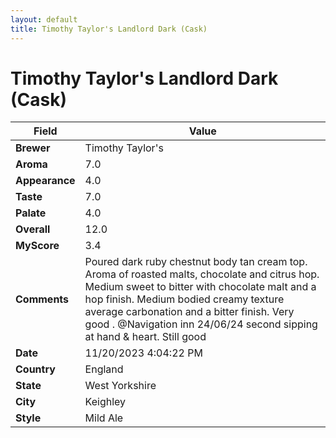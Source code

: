 ```yaml
---
layout: default
title: Timothy Taylor's Landlord Dark (Cask)
---
```


# Timothy Taylor's Landlord Dark (Cask)

| Field         | Value                                                                                                   |
|---------------|---------------------------------------------------------------------------------------------------------|
| **Brewer**    | Timothy Taylor&#39;s                                                                                        |
| **Aroma**     | 7.0                                                                                         |
| **Appearance**| 4.0                                                                                    |
| **Taste**     | 7.0                                                                                         |
| **Palate**    | 4.0                                                                                        |
| **Overall**   | 12.0                                                                                       |
| **MyScore**   | 3.4                                                                                       |
| **Comments**  | Poured dark ruby chestnut body tan cream top. Aroma of roasted malts, chocolate and citrus hop.  Medium sweet to bitter with chocolate malt and a hop finish. Medium bodied creamy texture average carbonation and a bitter finish. Very good . @Navigation inn 24/06/24 second sipping at hand & heart. Still good                                                                                       |
| **Date**      | 11/20/2023 4:04:22 PM                                                                                          |
| **Country**   | England                                                                                       |
| **State**     | West Yorkshire                                                                                         |
| **City**      | Keighley                                                                                          |
| **Style**     | Mild Ale                                                                                         |
